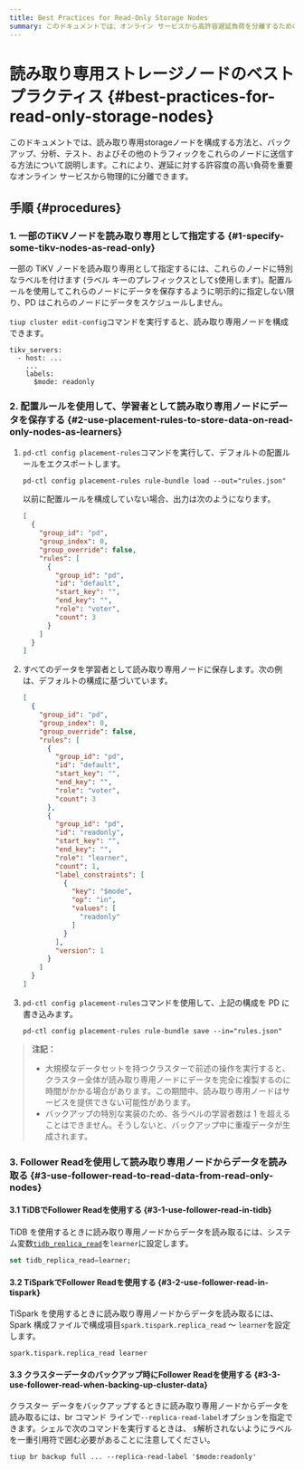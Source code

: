 ```yaml
---
title: Best Practices for Read-Only Storage Nodes
summary: このドキュメントでは、オンライン サービスから高許容遅延負荷を分離するための読み取り専用storageノードの構成について説明します。手順には、TiKV ノードを読み取り専用としてマークし、配置ルールを使用して読み取り専用ノードに学習者としてデータを保存し、Follower Readを使用して読み取り専用ノードからデータを読み取ることが含まれます。
---
```


# 読み取り専用ストレージノードのベストプラクティス {#best-practices-for-read-only-storage-nodes}

このドキュメントでは、読み取り専用storageノードを構成する方法と、バックアップ、分析、テスト、およびその他のトラフィックをこれらのノードに送信する方法について説明します。これにより、遅延に対する許容度の高い負荷を重要なオンライン サービスから物理的に分離できます。

## 手順 {#procedures}

### 1. 一部のTiKVノードを読み取り専用として指定する {#1-specify-some-tikv-nodes-as-read-only}

一部の TiKV ノードを読み取り専用として指定するには、これらのノードに特別なラベルを付けます (ラベル キーのプレフィックスとして`$`使用します)。配置ルールを使用してこれらのノードにデータを保存するように明示的に指定しない限り、PD はこれらのノードにデータをスケジュールしません。

`tiup cluster edit-config`コマンドを実行すると、読み取り専用ノードを構成できます。

    tikv_servers:
      - host: ...
        ...
        labels:
          $mode: readonly

### 2. 配置ルールを使用して、学習者として読み取り専用ノードにデータを保存する {#2-use-placement-rules-to-store-data-on-read-only-nodes-as-learners}

1.  `pd-ctl config placement-rules`コマンドを実行して、デフォルトの配置ルールをエクスポートします。

    ```shell
    pd-ctl config placement-rules rule-bundle load --out="rules.json"
    ```

    以前に配置ルールを構成していない場合、出力は次のようになります。

    ```json
    [
      {
        "group_id": "pd",
        "group_index": 0,
        "group_override": false,
        "rules": [
          {
            "group_id": "pd",
            "id": "default",
            "start_key": "",
            "end_key": "",
            "role": "voter",
            "count": 3
          }
        ]
      }
    ]
    ```

2.  すべてのデータを学習者として読み取り専用ノードに保存します。次の例は、デフォルトの構成に基づいています。

    ```json
    [
      {
        "group_id": "pd",
        "group_index": 0,
        "group_override": false,
        "rules": [
          {
            "group_id": "pd",
            "id": "default",
            "start_key": "",
            "end_key": "",
            "role": "voter",
            "count": 3
          },
          {
            "group_id": "pd",
            "id": "readonly",
            "start_key": "",
            "end_key": "",
            "role": "learner",
            "count": 1,
            "label_constraints": [
              {
                "key": "$mode",
                "op": "in",
                "values": [
                  "readonly"
                ]
              }
            ],
            "version": 1
          }
        ]
      }
    ]
    ```

3.  `pd-ctl config placement-rules`コマンドを使用して、上記の構成を PD に書き込みます。

    ```shell
    pd-ctl config placement-rules rule-bundle save --in="rules.json"
    ```

> **注記：**
>
> -   大規模なデータセットを持つクラスターで前述の操作を実行すると、クラスター全体が読み取り専用ノードにデータを完全に複製するのに時間がかかる場合があります。この期間中、読み取り専用ノードはサービスを提供できない可能性があります。
> -   バックアップの特別な実装のため、各ラベルの学習者数は 1 を超えることはできません。そうしないと、バックアップ中に重複データが生成されます。

### 3. Follower Readを使用して読み取り専用ノードからデータを読み取る {#3-use-follower-read-to-read-data-from-read-only-nodes}

#### 3.1 TiDBでFollower Readを使用する {#3-1-use-follower-read-in-tidb}

TiDB を使用するときに読み取り専用ノードからデータを読み取るには、システム変数[`tidb_replica_read`](/system-variables.md#tidb_replica_read-new-in-v40)を`learner`に設定します。

```sql
set tidb_replica_read=learner;
```

#### 3.2 TiSparkでFollower Readを使用する {#3-2-use-follower-read-in-tispark}

TiSpark を使用するときに読み取り専用ノードからデータを読み取るには、Spark 構成ファイルで構成項目`spark.tispark.replica_read` ～ `learner`を設定します。

    spark.tispark.replica_read learner

#### 3.3 クラスターデータのバックアップ時にFollower Readを使用する {#3-3-use-follower-read-when-backing-up-cluster-data}

クラスター データをバックアップするときに読み取り専用ノードからデータを読み取るには、br コマンド ラインで`--replica-read-label`オプションを指定できます。シェルで次のコマンドを実行するときは、 `$`解析されないようにラベルを一重引用符で囲む必要があることに注意してください。

```shell
tiup br backup full ... --replica-read-label '$mode:readonly'
```
